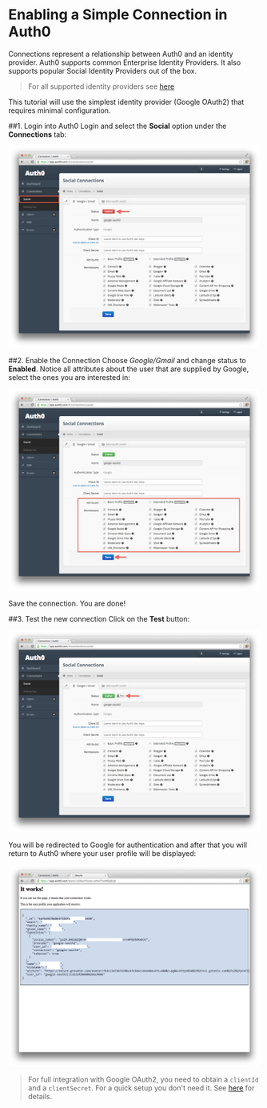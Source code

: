 # Enabling a Simple Connection in Auth0

Connections represent a relationship between Auth0 and an identity provider. Auth0 supports common Enterprise Identity Providers. It also supports popular Social Identity Providers out of the box.

> For all supported identity providers see [here](/identityproviders)

This tutorial will use the simplest identity provider (Google OAuth2) that requires minimal configuration.

##1. Login into Auth0
Login and select the __Social__ option under the __Connections__ tab:

![](/media/articles/enable-simple-connection/connection-add.png)

##2. Enable the Connection
Choose _Google/Gmail_ and change status to __Enabled__. Notice all attributes about the user that are supplied by Google, select the ones you are interested in:

![](/media/articles/enable-simple-connection/connection-add-idp-attributes.png)

Save the connection. You are done!

##3. Test the new connection
Click on the __Test__ button:

![](/media/articles/enable-simple-connection/connection-add-idp-test.png)

You will be redirected to Google for authentication and after that you will return to Auth0 where your user profile will be displayed:

![](/media/articles/enable-simple-connection/connection-add-idp-test-r.png)

> For full integration with Google OAuth2, you need to obtain a `clientId` and a `clientSecret`. For a quick setup you don't need it. See [here](/connections/social/google) for details.
